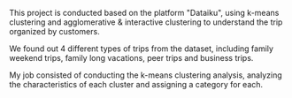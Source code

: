 This project is conducted based on the platform "Dataiku", using k-means clustering and agglomerative & interactive clustering to understand the trip organized by customers.

We found out 4 different types of trips from the dataset, including family weekend trips, family long vacations, peer trips and business trips.

My job consisted of conducting the k-means clustering analysis, analyzing the characteristics of each cluster and assigning a category for each.